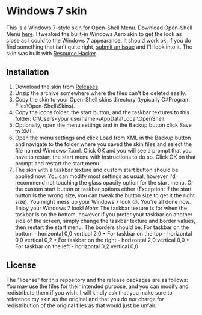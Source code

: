# Windows 7 skin
This is a Windows 7-style skin for Open-Shell Menu. Download Open-Shell Menu [here](https://github.com/open-shell-menu/releases/latest/). I tweaked the built-in Windows Aero skin to get the look as close as I could to the Windows 7 appearance. It should work ok, if you do find something that isn't quite right, [submit an issue](https://github.com/NoTouchingthePC/Windows-7-skin/issues) and I'll look into it. The skin was built with [Resource Hacker](www.angusj.com/resourcehacker/).
## Installation
1. Download the skin from [Releases](https://github.com/NoTouchingthePC/Windows-7-skin/releases/latest/).
2. Unzip the archive somewhere where the files can't be deleted easily.
3. Copy the skin to your Open-Shell skins directory (typically C:\Program Files\Open-Shell\Skins).
4. Copy the icons folder, the start button, and the taskbar textures to this folder: C:\Users\<your username>\AppData\Local\OpenShell.
5. Optionally, open the menu settings and in the Backup button click Save to XML.
6. Open the menu settings and click Load from XML in the Backup button and navigate to the folder where you saved the skin files and select the file named Windows-7.xml. Click OK and you will see a prompt that you have to restart the start menu with instructions to do so. Click OK on that prompt and restart the start menu
7. The skin with a taskbar texture and custom start button should be applied now. You can modify most settings as usual, however I'd recommend not touching the glass opacity option for the start menu. Or the custom start button or taskbar options either (Exception: if the start button is the wrong size, you can tweak the button size to get it the right size). You might mess up your Windows 7 look 😉.
You're all done now. Enjoy your Windows 7 look!
*Note*: The taskbar texture is for when the taskbar is on the bottom, however if you prefer your taskbar on another side of the screen, simply change the taskbar texture and border values, then restart the start menu. The borders should be: For taskbar on the bottom - horizontal 0,0 vertical 2,0 • For taskbar on the top - horizontal 0,0 vertical 0,2 • For taskbar on the right - horizontal 2,0 vertical 0,0 • For taskbar on the left - horizontal 0,2 vertical 0,0
## License
The "license" for this repository and the release packages are as follows: You may use the files for their intended purpose, and you can modify and redistribute them if you wish. I will kindly ask that you make sure to reference my skin as the original and that you do *not* charge for redistribution of the original files as that would just be unfair.
